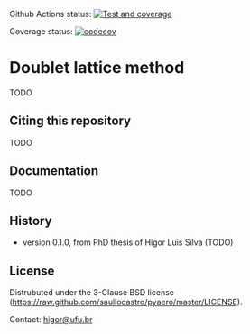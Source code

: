 Github Actions status:
[![Test and coverage](https://github.com/saullocastro/pyaero/actions/workflows/pytest_and_coverage.yml/badge.svg)](https://github.com/saullocastro/pyaero/actions/workflows/pytest_and_coverage.yml)

Coverage status:
[![codecov](https://codecov.io/gh/saullocastro/pyaero/branch/main/graph/badge.svg?token=N2DtpxoOrf)](https://codecov.io/gh/saullocastro/pyaero)


Doublet lattice method
=======================

TODO


Citing this repository
----------------------

TODO


Documentation
-------------

TODO


History
-------

- version 0.1.0, from PhD thesis of Higor Luis Silva (TODO)
  

License
-------
Distrubuted under the 3-Clause BSD license
(https://raw.github.com/saullocastro/pyaero/master/LICENSE).

Contact: higor@ufu.br

